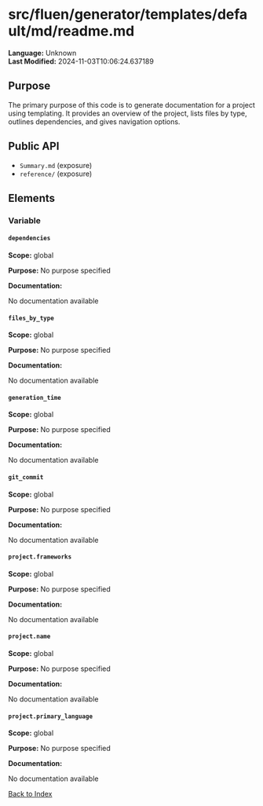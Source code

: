 # src/fluen/generator/templates/default/md/readme.md

**Language:** Unknown  
**Last Modified:** 2024-11-03T10:06:24.637189

## Purpose

The primary purpose of this code is to generate documentation for a project using templating. It provides an overview of the project, lists files by type, outlines dependencies, and gives navigation options.

## Public API

- `Summary.md` (exposure)
- `reference/` (exposure)


## Elements

### Variable

#### `dependencies`

**Scope:** global

**Purpose:** No purpose specified

**Documentation:**

No documentation available

#### `files_by_type`

**Scope:** global

**Purpose:** No purpose specified

**Documentation:**

No documentation available

#### `generation_time`

**Scope:** global

**Purpose:** No purpose specified

**Documentation:**

No documentation available

#### `git_commit`

**Scope:** global

**Purpose:** No purpose specified

**Documentation:**

No documentation available

#### `project.frameworks`

**Scope:** global

**Purpose:** No purpose specified

**Documentation:**

No documentation available

#### `project.name`

**Scope:** global

**Purpose:** No purpose specified

**Documentation:**

No documentation available

#### `project.primary_language`

**Scope:** global

**Purpose:** No purpose specified

**Documentation:**

No documentation available


[Back to Index](../README.md)
